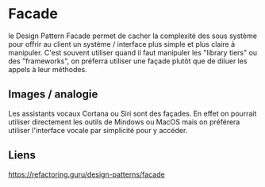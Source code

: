 # Facade
le Design Pattern Facade permet de cacher la complexit&eacute; des sous syst&egrave;me pour offrir au client un syst&egrave;me / interface plus simple et plus claire &agrave; manipuler.
C'est souvent utiliser quand il faut manipuler les "library tiers" ou des "frameworks", on pr&eacute;ferra utiliser une façade plutôt que de diluer les appels &agrave; leur m&eacute;thodes.

## Images / analogie

Les assistants vocaux Cortana ou Siri sont des façades. En effet on pourrait utiliser directement les outils de Mindows ou MacOS mais on pr&eacute;f&eacute;rera utiliser l'interface vocale par simplicité pour y accéder.

## Liens

https://refactoring.guru/design-patterns/facade
